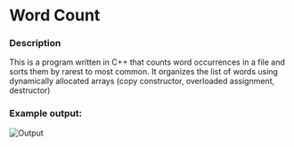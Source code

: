 # Word Count
### Description
This is a program written in C++ that counts word occurrences in a file and sorts them by rarest to most common.
It organizes the list of words using dynamically allocated arrays (copy constructor, overloaded assignment, destructor)

### Example output:

![Output](https://i.imgur.com/9wbQYGo.png)
